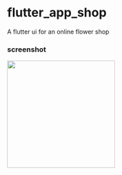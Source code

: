 # flutter_app_shop

A flutter ui for an online flower shop

### screenshot
<img src="https://user-images.githubusercontent.com/11628897/91628723-54e2bd00-e9cb-11ea-819f-7c6d329266c8.jpg" width="250">
